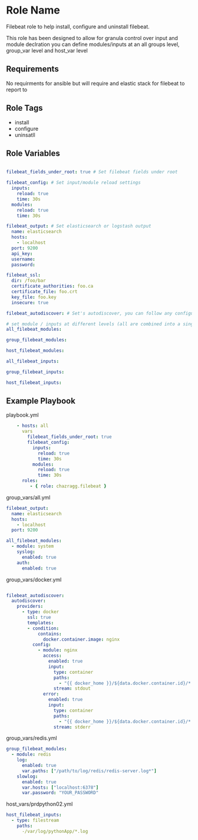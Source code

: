 Role Name
=========
Filebeat role to help install, configure and uninstall filebeat.

This role has been designed to allow for granula control over input and module declration you can define modules/inputs at an all groups level, group_var level and host_var level 

Requirements
------------

No requirments for ansible but will require and elastic stack for filebeat to report to

Role Tags
--------------

- install
- configure
- uninsatll

Role Variables
--------------

```yaml

filebeat_fields_under_root: true # Set filebeat fields under root

filebeat_config: # Set input/module reload settings
  inputs:
    reload: true
    time: 30s
  modules:
    reload: true
    time: 30s

filebeat_output: # Set elasticsearch or logstash output
  name: elasticsearch
  hosts:
    - localhost
  port: 9200
  api_key:
  username:
  password:

filebeat_ssl:
  dir: /foo/bar
  certificate_authorities: foo.ca
  certificate_file: foo.crt
  key_file: foo.key
  insecure: true

filebeat_autodiscover: # Set's autodiscover, you can follow any configuration defined [here](https://www.elastic.co/guide/en/beats/filebeat/current/configuration-autodiscover.html) see example for more details

# set module / inputs at different levels (all are combined into a single dict one for modules one for input)
all_filebeat_modules:

group_filebeat_modules:

host_filebeat_modules:

all_filebeat_inputs:

group_filebeat_inputs:

host_filebeat_inputs:


```


Example Playbook
----------------

playbook.yml
```yaml
    - hosts: all
      vars
        filebeat_fields_under_root: true
        filebeat_config:
          inputs:
            reload: true
            time: 30s
          modules:
            reload: true
            time: 30s
      roles:
         - { role: chazragg.filebeat }
```
group_vars/all.yml
```yaml
filebeat_output:
  name: elasticsearch
  hosts:
    - localhost
  port: 9200

all_filebeat_modules:
  - module: system
    syslog:
      enabled: true
    auth:
      enabled: true

```

group_vars/docker.yml
```yaml

filebeat_autodiscover:
  autodiscover:
    providers:
      - type: docker
        ssl: true
        templates:
        - condition:
            contains:
              docker.container.image: nginx
          config:
            - module: nginx
              access:
                enabled: true
                input:
                  type: container
                  paths:
                    - "{{ docker_home }}/${data.docker.container.id}/*.log"
                  stream: stdout
              error:
                enabled: true
                input:
                  type: container
                  paths:
                    - "{{ docker_home }}/${data.docker.container.id}/*.log"
                  stream: stderr

```

group_vars/redis.yml
```yaml
group_filebeat_modules:
  - module: redis
    log:
      enabled: true
      var.paths: ["/path/to/log/redis/redis-server.log*"]
    slowlog:
      enabled: true
      var.hosts: ["localhost:6378"]
      var.password: "YOUR_PASSWORD"
```


host_vars/prdpython02.yml
```yaml
host_filebeat_inputs:
  - type: filestream
    paths:
      -/var/log/pythonApp/*.log
```

